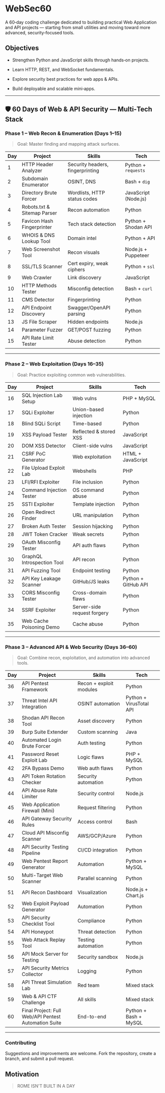 # WebSec60
A 60‑day coding challenge dedicated to building practical Web Application and API projects — starting from small utilities and moving toward more advanced, security‑focused tools.

## Objectives
- Strengthen Python and JavaScript skills through hands‑on projects.

- Learn HTTP, REST, and WebSocket fundamentals.

- Explore security best practices for web apps & APIs.

- Build deployable and scalable mini‑apps.


---

## 🛡 60 Days of Web & API Security — Multi‑Tech Stack

### **Phase 1 – Web Recon & Enumeration (Days 1–15)**
> Goal: Master finding and mapping attack surfaces.

| Day | Project | Skills | Tech |
|-----|---------|--------|------|
| 1 | HTTP Header Analyzer | Security headers, fingerprinting | Python + `requests` |
| 2 | Subdomain Enumerator | OSINT, DNS | Bash + `dig` |
| 3 | Directory Brute Forcer | Wordlists, HTTP status codes | JavaScript (Node.js) |
| 4 | Robots.txt & Sitemap Parser | Recon automation | Python |
| 5 | Favicon Hash Fingerprinter | Tech stack detection | Python + Shodan API |
| 6 | WHOIS & DNS Lookup Tool | Domain intel | Python + API |
| 7 | Web Screenshot Tool | Recon visuals | Node.js + Puppeteer |
| 8 | SSL/TLS Scanner | Cert expiry, weak ciphers | Python + `ssl` |
| 9 | Web Crawler | Link discovery | JavaScript |
| 10 | HTTP Methods Tester | Misconfig detection | Bash + `curl` |
| 11 | CMS Detector | Fingerprinting | Python |
| 12 | API Endpoint Discovery | Swagger/OpenAPI parsing | Python |
| 13 | JS File Scraper | Hidden endpoints | Node.js |
| 14 | Parameter Fuzzer | GET/POST fuzzing | Python |
| 15 | API Rate Limit Tester | Abuse detection | Python |

---

### **Phase 2 – Web Exploitation (Days 16–35)**
> Goal: Practice exploiting common web vulnerabilities.

| Day | Project | Skills | Tech |
|-----|---------|--------|------|
| 16 | SQL Injection Lab Setup | Web vulns | PHP + MySQL |
| 17 | SQLi Exploiter | Union-based injection | Python |
| 18 | Blind SQLi Script | Time-based | Python |
| 19 | XSS Payload Tester | Reflected & stored XSS | JavaScript |
| 20 | DOM XSS Detector | Client-side vulns | JavaScript |
| 21 | CSRF PoC Generator | Web exploitation | HTML + JavaScript |
| 22 | File Upload Exploit Lab | Webshells | PHP |
| 23 | LFI/RFI Exploiter | File inclusion | Python |
| 24 | Command Injection Tester | OS command abuse | Python |
| 25 | SSTI Exploiter | Template injection | Python |
| 26 | Open Redirect Finder | URL manipulation | Python |
| 27 | Broken Auth Tester | Session hijacking | Python |
| 28 | JWT Token Cracker | Weak secrets | Python |
| 29 | OAuth Misconfig Tester | API auth flaws | Python |
| 30 | GraphQL Introspection Tool | API recon | Python |
| 31 | API Fuzzing Tool | Endpoint testing | Python |
| 32 | API Key Leakage Scanner | GitHub/JS leaks | Python + GitHub API |
| 33 | CORS Misconfig Tester | Cross-domain flaws | Python |
| 34 | SSRF Exploiter | Server-side request forgery | Python |
| 35 | Web Cache Poisoning Demo | Cache abuse | Python |

---

### **Phase 3 – Advanced API & Web Security (Days 36–60)**
> Goal: Combine recon, exploitation, and automation into advanced tools.

| Day | Project | Skills | Tech |
|-----|---------|--------|------|
| 36 | API Pentest Framework | Recon + exploit modules | Python |
| 37 | Threat Intel API Integration | OSINT automation | Python + VirusTotal API |
| 38 | Shodan API Recon Tool | Asset discovery | Python |
| 39 | Burp Suite Extender | Custom scanning | Java |
| 40 | Automated Login Brute Forcer | Auth testing | Python |
| 41 | Password Reset Exploit Lab | Logic flaws | PHP + MySQL |
| 42 | 2FA Bypass Demo | Web auth flaws | Python |
| 43 | API Token Rotation Checker | Security automation | Python |
| 44 | API Abuse Rate Limiter | Security control | Node.js |
| 45 | Web Application Firewall (Mini) | Request filtering | Python |
| 46 | API Gateway Security Rules | Access control | Bash |
| 47 | Cloud API Misconfig Scanner | AWS/GCP/Azure | Python |
| 48 | API Security Testing Pipeline | CI/CD integration | Python |
| 49 | Web Pentest Report Generator | Automation | Python + MySQL |
| 50 | Multi-Target Web Scanner | Parallel scanning | Python |
| 51 | API Recon Dashboard | Visualization | Node.js + Chart.js |
| 52 | Web Exploit Payload Generator | Automation | Python |
| 53 | API Security Checklist Tool | Compliance | Python |
| 54 | API Honeypot | Threat detection | Python |
| 55 | Web Attack Replay Tool | Testing automation | Python |
| 56 | API Mock Server for Testing | Security sandbox | Node.js |
| 57 | API Security Metrics Collector | Logging | Python |
| 58 | API Threat Simulation Lab | Red team | Mixed stack |
| 59 | Web & API CTF Challenge | All skills | Mixed stack |
| 60 | Final Project: Full Web/API Pentest Automation Suite | End-to-end | Python + Bash + MySQL |

---

### Contributing
Suggestions and improvements are welcome. Fork the repository, create a branch, and submit a pull request.

## Motivation

> ROME ISN'T BUILT IN A DAY
